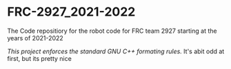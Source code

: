# FRC-2927_2021-2022
The Code repositiory for the robot code for FRC team 2927 starting at the years of 2021-2022

*This project enforces the standard GNU C++ formating rules.*
It's abit odd at first, but its pretty nice